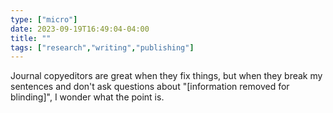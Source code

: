 ```yaml
---
type: ["micro"]
date: 2023-09-19T16:49:04-04:00
title: ""
tags: ["research","writing","publishing"]
---
```

Journal copyeditors are great when they fix things, but when they break my sentences and don't ask questions about "[information removed for blinding]", I wonder what the point is.
